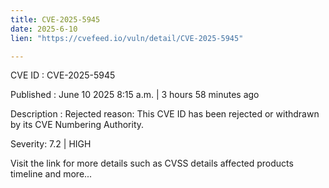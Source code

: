```yaml
---
title: CVE-2025-5945
date: 2025-6-10
lien: "https://cvefeed.io/vuln/detail/CVE-2025-5945"

---
```


CVE ID : CVE-2025-5945

Published :  June 10
2025
8:15 a.m. | 3 hours
58 minutes ago

Description : Rejected reason: This CVE ID has been rejected or withdrawn by its CVE Numbering Authority.

Severity: 7.2 | HIGH

Visit the link for more details
such as CVSS details
affected products
timeline
and more...
